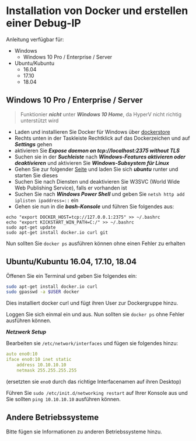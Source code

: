 # Installation von Docker und erstellen einer Debug-IP

Anleitung verfügbar für:
- Windows
  - Windows 10 Pro / Enterprise / Server
- Ubuntu/Kubuntu
    - 16.04
    - 17.10
    - 18.04


## Windows 10 Pro / Enterprise / Server

> Funktionier ***nicht*** unter ***Windows 10 Home***, da HyperV nicht richtig unterstützt wird

- Laden und installieren Sie Docker für Windows über [dockerstore](https://www.docker.com/docker-windows)
- Rechts unten in der Taskleiste Rechtklick auf das Dockerzeichen und auf ***Settings*** gehen
- aktivieren Sie ***Expose daemon on tcp://localhost:2375 without TLS***
- Suchen sie in der ***Suchleiste*** nach ***Windows-Features aktivieren oder deaktivieren*** und aktivieren Sie
***Windows-Subsystem für Linux***
- Gehen Sie zur folgender [Seite](https://aka.ms/wslstore) und laden Sie sich ***ubuntu*** runter und starten Sie dieses
- Suchen Sie nach Diensten und deaktivieren Sie  W3SVC (World Wide Web Publishing Service), falls er vorhanden ist
- Suchen Sie nach ***Windows Power Shell*** und geben Sie `netsh http add iplisten ipaddress=::` ein
- Gehen sie nun in die ***bash-Konsole*** und führen Sie folgendes aus:

```
echo "export DOCKER_HOST=tcp://127.0.0.1:2375" >> ~/.bashrc
echo "export KICKSTART_WIN_PATH=C:/" >> ~/.bashrc
sudo apt-get update
sudo apt-get install docker.io curl git
```

Nun sollten Sie `docker ps` ausführen können ohne einen Fehler zu erhalten



## Ubuntu/Kubuntu 16.04, 17.10, 18.04

Öffenen Sie ein Terminal und geben Sie folgendes ein:

```bash
sudo apt-get install docker.io curl
sudo gpasswd -a $USER docker
```

Dies installiert docker curl und fügt ihren User zur Dockergruppe hinzu.

Loggen Sie sich einmal ein und aus. Nun sollten sie `docker ps` ohne Fehler ausführen können.

***Netzwerk Setup***

Bearbeiten sie `/etc/network/interfaces` und fügen sie folgendes hinzu:

```yaml
auto eno0:10
iface eno0:10 inet static
    address 10.10.10.10
    netmask 255.255.255.255
```

(ersetzten sie `eno0` durch das richtige Interfacenamen auf ihren Desktop)

Führen Sie `sudo /etc/init.d/networking restart` auf Ihrer Konsole aus und Sie sollten `ping 10.10.10.10` ausführen können.

## Andere Betriebssysteme

Bitte fügen sie Informationen zu anderen Betriebssysteme hinzu.